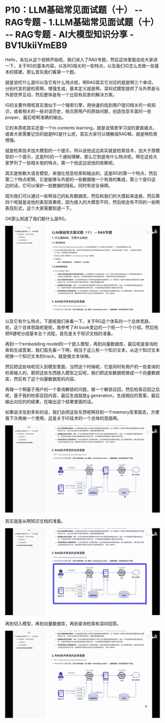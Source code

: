 # P10：LLM基础常见面试题（十） -- RAG专题 - 1.LLM基础常见面试题（十） -- RAG专题 - AI大模型知识分享 - BV1UkiiYmEB9

Hello，各位从这个视频开始呢，我们进入了RAG专题，然后这块里面会给大家讲一下，关于RG的基本内容，以及RG相关的一些特点，以及我们IG怎么去做一些基本的搭建，那么首先我们看第一个题。

就是说哎什么是IG以及它有什么特点呢，啊RAG其实它对应的就是啊三个单词，分别代言的是检索啊，增强生成，基本定义就是啊，深圳式模型提供了与外界是与外部世界互动，然后整体是有一个比较有前景的解决方案。

IG的主要作用呢其实类似于一个搜索引擎，用快速的找到用户提问相关的一些知识，或者相关的一些对话历史，结合原用户的原始问题，创造信息丰富的一些proper，最后呢啊准确的输出。

它的本质呢其实还是一个in contents learning，就是说情景学习说的更直接点，或者大家需要记住的就是RG是什么呢，其实大家可以理解成RAG嘛，就是啊检索增强。

就是检索技术加大模型的一个提示，所以说他这边其实就是检索技术，加大于原模型的一个提示，这是RG的一个通俗理解，那么它到底有什么特点呢，啊在这给大家罗列了一些相关他的特点，第一个他这边说他的依赖呢。

其实是依赖大语言模型，来强化信息检索和输出的，这是RG的第一个特点，然后第二个特点呢啊，它是能够与外部的一些数据做一个有效的集成，第三个是IG这边的话，它可以保护一些数据的隐私，同时有安全保障。

因为我们可以通过一些啊自己的私有数据库，然后和我们的大摸起来连接，然后第四个呢就是说他的表现效果呢，因为接入的大模型不同，然后呢会有不同的一些啊表现形式，这个大家需要知道一下。

OK那么知道了我们额什么是RG。

![](img/6d8ab006cd297e7647763d7a75e88f1b_1.png)

以及它有什么特点，下面呢我们来看一下，关于RG这个体系的一个总体思路，呃，这个总体思路呢是呃，我参考了AI book里边的一个呃一个一个介绍，然后他把R键呢分成基本五个流程，首先是关于知识文档的准备。

再到一个embedding model的一个嵌入模型，再到向量数据库，最后呢是查询检索和生成答案，我们首先看一下啊，相当于这儿有一个知识文本，从这个知识文本呢做一个知识文本的track，就是做文本块嘛。

然后把这些块呢切入到模型里面，当然这个时候呢，它是同时有用户的一些查询的检索输入的，那把这些东西嵌入模型之后呢，我们把这些数据呢做成一个向量数据库，然后有了这个向量数据库的内容。

再做一个啊基于用户的一个查询解锁的问题，做一个解锁召回，然后检索召回之后呢，基于我的检索召回内容，最后生成就是g generation，生成相应的答案，最后输出对应的的结果，在输出这个结果里面的话。

如果说涉及到多轮的话，我们会把这些东西呢啊存到一个memory库里面去，方便我下次再做一个使用，这是关于IG技术的一个总体的思路啊。



![](img/6d8ab006cd297e7647763d7a75e88f1b_3.png)

其实就是从啊知识文档的准备。

![](img/6d8ab006cd297e7647763d7a75e88f1b_5.png)

再到切入模型，再到向量数据库，再到查询检索和深圳回答。

![](img/6d8ab006cd297e7647763d7a75e88f1b_7.png)